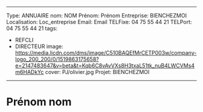 
---
Type: ANNUAIRE
nom: NOM
Prénom: Prénom
Entreprise: BIENCHEZMOI
Localisation: Loc_entreprise
Email: Email
TELFixe: 04 75 55 44 21
TELPort: 04 75 55 44 21
tags:
  - REFCLI
  - DIRECTEUR
image: https://media.licdn.com/dms/image/C510BAQEfMrCETP003w/company-logo_200_200/0/1519863175658?e=2147483647&v=beta&t=Kqb6C8vAvVXs8H3txaL51tk_nuB4LWCVMs4m6HADkYc
cover: PJ/olivier.jpg
Projet: BIENCHEZMOI
---

# Prénom nom